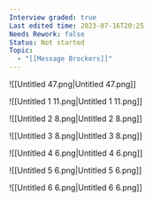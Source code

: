 ```yaml
---
Interview graded: true
Last edited time: 2023-07-16T20:25
Needs Rework: false
Status: Not started
Topic:
  - "[[Message Brockers]]"
---
```

![[Untitled 47.png|Untitled 47.png]]

![[Untitled 1 11.png|Untitled 1 11.png]]

![[Untitled 2 8.png|Untitled 2 8.png]]

![[Untitled 3 8.png|Untitled 3 8.png]]

![[Untitled 4 6.png|Untitled 4 6.png]]

![[Untitled 5 6.png|Untitled 5 6.png]]

![[Untitled 6 6.png|Untitled 6 6.png]]